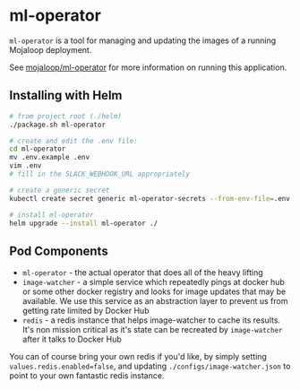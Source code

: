 # ml-operator

`ml-operator` is a tool for managing and updating the images of a running Mojaloop deployment.

See [mojaloop/ml-operator](https://github.com/mojaloop/ml-operator) for more information on running this application.

## Installing with Helm

```bash
# from project root (./helm)
./package.sh ml-operator

# create and edit the .env file:
cd ml-operator
mv .env.example .env
vim .env
# fill in the SLACK_WEBHOOK_URL appropriately

# create a generic secret
kubectl create secret generic ml-operator-secrets --from-env-file=.env

# install ml-operator
helm upgrade --install ml-operator ./
```


## Pod Components

- `ml-operator` - the actual operator that does all of the heavy lifting
- `image-watcher` - a simple service which repeatedly pings at docker hub or some other docker registry and looks for image updates that may be available. We use this service as an abstraction layer to prevent us from getting rate limited by Docker Hub
- `redis` - a redis instance that helps image-watcher to cache its results. It's non mission critical as it's state can be recreated by `image-watcher` after it talks to Docker Hub

You can of course bring your own redis if you'd like, by simply setting `values.redis.enabled=false`, and updating `./configs/image-watcher.json` to point to your own fantastic redis instance.